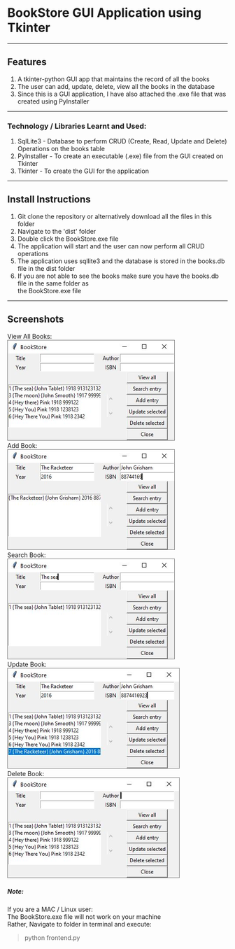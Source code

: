 # BookStore GUI Application using Tkinter

---

## Features

1. A tkinter-python GUI app that maintains the record of all the books
2. The user can add, update, delete, view all the books in the database
3. Since this is a GUI application, I have also attached the .exe file that was  
created using PyInstaller

---

### Technology / Libraries Learnt and Used:
1. SqlLite3 - Database to perform CRUD (Create, Read, Update and Delete) Operations on the books table
2. PyInstaller - To create an executable (.exe) file from the GUI created on Tkinter
3. Tkinter - To create the GUI for the application

---

## Install Instructions

1. Git clone the repository or alternatively download all the files in this folder
2. Navigate to the 'dist' folder
3. Double click the BookStore.exe file
3. The application will start and the user can now perform all CRUD operations
4. The application uses sqllite3 and the database is stored in the books.db file in the dist folder
5. If you are not able to see the books make sure you have the books.db file in the same folder as  
the BookStore.exe file

---

## Screenshots

View All Books:  
![alt text](https://github.com/karanshah229/Python-Projects/blob/master/4._BookStore/screenshots/view_all_books.JPG "Web Map - All Layers")  
Add Book:  
![alt text](https://github.com/karanshah229/Python-Projects/blob/master/4._BookStore/screenshots/add_book.JPG "Web Map - All Layers")  
Search Book:  
![alt text](https://github.com/karanshah229/Python-Projects/blob/master/4._BookStore/screenshots/search_book.JPG "Web Map - All Layers")  
Update Book:  
![alt text](https://github.com/karanshah229/Python-Projects/blob/master/4._BookStore/screenshots/update_book.JPG "Web Map - All Layers")  
Delete Book:  
![alt text](https://github.com/karanshah229/Python-Projects/blob/master/4._BookStore/screenshots/delete_book.JPG "Web Map - All Layers")  

##### Note:
If you are a MAC / Linux user:  
The BookStore.exe file will not work on your machine  
Rather, Navigate to folder in terminal and execute:  
> python frontend.py  
